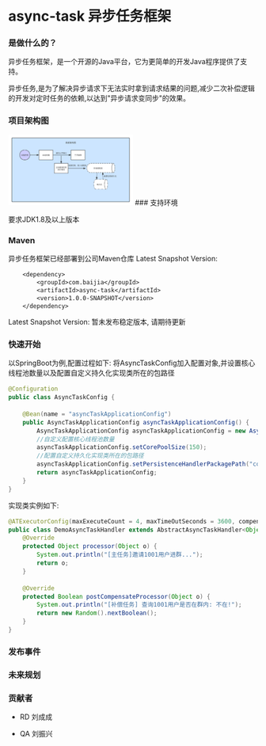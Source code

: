 # async-task 异步任务框架

### 是做什么的？
异步任务框架，是一个开源的Java平台，它为更简单的开发Java程序提供了支持。

异步任务,是为了解决异步请求下无法实时拿到请求结果的问题,减少二次补偿逻辑的开发对定时任务的依赖,以达到"异步请求变同步"的效果。

### 项目架构图
<img src="./async-task.png" width="50%">
### 支持环境

要求JDK1.8及以上版本

### Maven

异步任务框架已经部署到公司Maven仓库
Latest Snapshot Version:
```maven
    <dependency>
        <groupId>com.baijia</groupId>
        <artifactId>async-task</artifactId>
        <version>1.0.0-SNAPSHOT</version>
    </dependency>
```
Latest Snapshot Version:
    暂未发布稳定版本, 请期待更新

### 快速开始
以SpringBoot为例,配置过程如下:
将AsyncTaskConfig加入配置对象,并设置核心线程池数量以及配置自定义持久化实现类所在的包路径
```java
@Configuration
public class AsyncTaskConfig {

    @Bean(name = "asyncTaskApplicationConfig")
    public AsyncTaskApplicationConfig asyncTaskApplicationConfig() {
        AsyncTaskApplicationConfig asyncTaskApplicationConfig = new AsyncTaskApplicationConfig();
        //自定义配置核心线程池数量
        asyncTaskApplicationConfig.setCorePoolSize(150);
        //配置自定义持久化实现类所在的包路径
        asyncTaskApplicationConfig.setPersistenceHandlerPackagePath("com.baijia.uqun.sales.task.config.*");
        return asyncTaskApplicationConfig;
    }
}
```
实现类实例如下:
```java
@ATExecutorConfig(maxExecuteCount = 4, maxTimeOutSeconds = 3600, compensateRateSeconds = 30)
public class DemoAsyncTaskHandler extends AbstractAsyncTaskHandler<Object, Object> {
    @Override
    protected Object processor(Object o) {
        System.out.println("[主任务]邀请1001用户进群...");
        return o;
    }

    @Override
    protected Boolean postCompensateProcessor(Object o) {
        System.out.println("[补偿任务] 查询1001用户是否在群内: 不在!");
        return new Random().nextBoolean();
    }
}
```

### 发布事件

### 未来规划

### 贡献者

* RD 刘成成 

* QA 刘振兴
